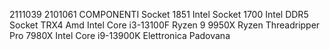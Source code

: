 2111039
2101061
COMPONENTI
Socket 1851 Intel
Socket 1700 Intel DDR5
Socket TRX4 Amd
Intel Core i3-13100F
Ryzen 9 9950X
Ryzen Threadripper Pro 7980X
Intel Core i9-13900K
Elettronica Padovana
